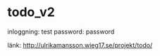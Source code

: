 # todo_v2
 inloggning: test
 password: password

 länk:
 http://ulrikamansson.wieg17.se/projekt/todo/